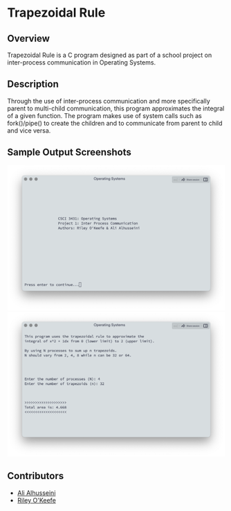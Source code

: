 # Trapezoidal Rule

## Overview
Trapezoidal Rule is a C program designed as part of a school project on inter-process communication in Operating Systems.

## Description
Through the use of inter-process communication and more specifically parent to multi-child communication, this program approximates the integral of a given function. The program makes use of system calls such as fork()/pipe() to create the children and to communicate from parent to child and vice versa. 

## Sample Output Screenshots
![Terminal Screenshot 1/2](images/screenshot1.png)
![Terminal Screenshot 2/2](images/screenshot2.png)

## Contributors
- [Ali Alhusseini](https://github.com/ali-alhusseini)
- [Riley O'Keefe](https://github.com/R0keefe)
